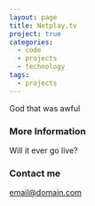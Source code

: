 ```yaml
---
layout: page
title: Netplay.tv
project: true
categories:
  - code
  - projects
  - technology
tags:
  - projects
---
```


God that was awful

### More Information

Will it ever go live?

### Contact me

[email@domain.com](mailto:email@domain.com)